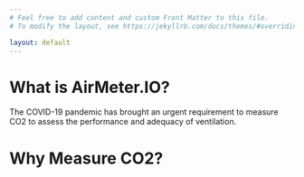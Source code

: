 ```yaml
---
# Feel free to add content and custom Front Matter to this file.
# To modify the layout, see https://jekyllrb.com/docs/themes/#overriding-theme-defaults

layout: default
---
```



# What is AirMeter.IO?


The COVID-19 pandemic has brought an urgent requirement to measure CO2 to assess the performance and adequacy of ventilation.


# Why Measure CO2?

